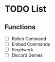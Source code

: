 # TODO List

## Functions

- [ ] Rollen Command
- [ ] Embed Commands
- [ ] Regelwerk
- [ ] Discord Games
